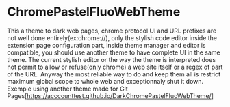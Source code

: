 # ChromePastelFluoWebTheme
This a theme to dark web pages, chrome protocol UI and URL prefixes are not well done entirely(ex:chrome://), only the stylish code editor inside the extension page configuration part, inside theme manager and editor is compatible, you should use another theme to have complete UI in the same theme.  The current stylish editor or the way the theme is interpreted does not permit to allow or refuse(only chrome) a web site itself or a regex of part of the URL. Anyway the most reliable way to do and keep them all is restrict maximum global scope to whole web and exceptionnaly shut it down.
Exemple using another theme made for Git Pages[https://acccounttest.github.io/DarkChromePastelFluoWebTheme/]
